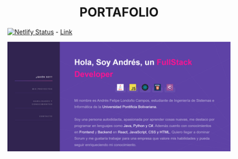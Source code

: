<h1 align="center"> PORTAFOLIO </h1>


[![Netlify Status](https://api.netlify.com/api/v1/badges/c59ef0db-1d79-4f6f-a5a3-7386bdd345bd/deploy-status)](https://app.netlify.com/sites/portafolio-andres-londono/deploys) - [Link](https://portafolio-andres-londono.netlify.app/) 

![Part 1](https://github.com/ApidriuC/Portafolio_Ing_Andres/blob/main/images/Captura.PNG)
